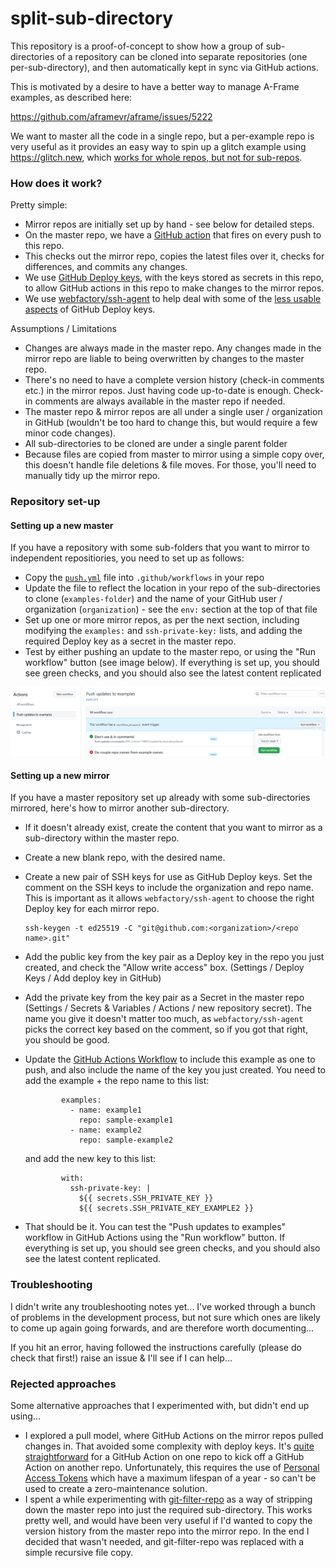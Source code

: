 # split-sub-directory



This repository is a proof-of-concept to show how a group of sub-directories of a repository can be cloned into separate repositories (one per-sub-directory), and then automatically kept in sync via GitHub actions.



This is motivated by a desire to have a better way to manage A-Frame examples, as described here:

https://github.com/aframevr/aframe/issues/5222

We want to master all the code in a single repo, but a per-example repo is very useful as it provides an easy way to spin up a glitch example using https://glitch.new, which [works for whole repos, but not for sub-repos](https://support.glitch.com/t/glitch-new-for-sub-trees-of-github-repos/59049).



### How does it work?

Pretty simple:

- Mirror repos are initially set up by hand - see below for detailed steps.
- On the master repo, we have a [GitHub action](https://github.com/diarmidmackenzie/split-sub-directory/actions/workflows/push.yml) that fires on every push to this repo.
- This checks out the mirror repo, copies the latest files over it, checks for differences, and commits any changes.
- We use [GitHub Deploy keys](https://docs.github.com/en/rest/deploy-keys), with the keys stored as secrets in this repo, to allow GitHub actions in this repo to make changes to the mirror repos.
- We use [webfactory/ssh-agent](webfactory/ssh-agent) to help deal with some of the [less usable aspects](https://github.com/webfactory/ssh-agent#support-for-github-deploy-keys) of GitHub Deploy keys.



Assumptions / Limitations

- Changes are always made in the master repo.  Any changes made in the mirror repo are liable to being overwritten by changes to the master repo.
- There's no need to have a complete version history (check-in comments etc.) in the mirror repos.  Just having code up-to-date is enough.  Check-in comments are always available in the master repo if needed.
- The master repo & mirror repos are all under a single user / organization in GitHub (wouldn't be too hard to change this, but would require a few minor code changes).
- All sub-directories to be cloned are under a single parent folder
- Because files are copied from master to mirror using a simple copy over, this doesn't handle file deletions & file moves.  For those, you'll need to manually tidy up the mirror repo.



### Repository set-up

#### Setting up a new master

If you have a repository with some sub-folders that you want to mirror to independent repositiories, you need to set up as follows:

- Copy the [`push.yml`](https://github.com/diarmidmackenzie/split-sub-directory/blob/main/.github/workflows/push.yml) file into `.github/workflows` in your repo
- Update the file to reflect the location in your repo of the sub-directories to clone (`examples-folder`) and the name of your GitHub user / organization (`organization`) - see the `env:` section at the top of that file
- Set up one or more mirror repos, as per the next section, including modifying the `examples:` and `ssh-private-key:` lists, and adding the required Deploy key as a secret in the master repo.
- Test by either pushing an update to the master repo, or using the "Run workflow" button (see image below).  If everything is set up, you should see green checks, and you should also see the latest content replicated



![image-20230130173054225](image-20230130173054225.png)



#### Setting up a new mirror

If you have a master repository set up already with some sub-directories mirrored, here's how to mirror another sub-directory.

- If it doesn't already exist, create the content that you want to mirror as a sub-directory within the master repo.

- Create a new blank repo, with the desired name.

- Create a new pair of SSH keys for use as GitHub Deploy keys.  Set the comment on the SSH keys to include the organization and repo name.  This is important as it allows `webfactory/ssh-agent` to choose the right Deploy key for each mirror repo.

  ```
  ssh-keygen -t ed25519 -C "git@github.com:<organization>/<repo name>.git"
  ```

- Add the public key from the key pair as a Deploy key in the repo you just created, and check the "Allow write access" box.  (Settings / Deploy Keys / Add deploy key in GitHub)

- Add the private key from the key pair as a Secret in the master repo (Settings / Secrets & Variables / Actions / new repository secret).  The name you give it doesn't matter too much, as `webfactory/ssh-agent` picks the correct key based on the comment, so if you got that right, you should be good.

- Update the [GitHub Actions Workflow](https://github.com/diarmidmackenzie/split-sub-directory/blob/main/.github/workflows/push.yml) to include this example as one to push, and also include the name of the key you just created.  You need to add the example + the repo name to this list:

  ```
          examples:
            - name: example1
              repo: sample-example1
            - name: example2
              repo: sample-example2
  ```

  and add the new key to this list:

  ```
          with:
            ssh-private-key: |
              ${{ secrets.SSH_PRIVATE_KEY }}
              ${{ secrets.SSH_PRIVATE_KEY_EXAMPLE2 }}
  ```

- That should be it.  You can test the "Push updates to examples" workflow in GitHub Actions using the "Run workflow" button.  If everything is set up, you should see green checks, and you should also see the latest content replicated.



### Troubleshooting

I didn't write any troubleshooting notes yet...  I've worked through a bunch of problems in the development process, but not sure which ones are likely to come up again going forwards, and are therefore worth documenting...

If you hit an error, having followed the instructions carefully (please do check that first!) raise an issue & I'll see if I can help...



### Rejected approaches

Some alternative approaches that I experimented with, but didn't end up using...

- I explored a pull model, where GitHub Actions on the mirror repos pulled changes in.  That avoided some complexity with deploy keys.  It's [quite straightforward](https://github.com/orgs/community/discussions/26323#discussioncomment-3251451) for a GitHub Action on one repo to kick off a GitHub Action on another repo.  Unfortunately, this requires the use of [Personal Access Tokens](https://docs.github.com/en/authentication/keeping-your-account-and-data-secure/creating-a-personal-access-token) which have a maximum lifespan of a year - so can't be used to create a zero-maintenance solution.
- I spent a while experimenting with [git-filter-repo](https://github.com/newren/git-filter-repo) as a way of stripping down the master repo into just the required sub-directory.  This works pretty well, and would have been very useful if I'd wanted to copy the version history from the master repo into the mirror repo.  In the end I decided that wasn't needed, and git-filter-repo was replaced with a simple recursive file copy.

